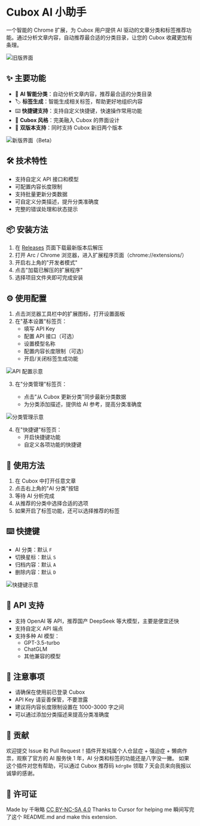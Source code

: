 # Cubox AI 小助手

一个智能的 Chrome 扩展，为 Cubox 用户提供 AI 驱动的文章分类和标签推荐功能。通过分析文章内容，自动推荐最合适的分类目录，让您的 Cubox 收藏更加有条理。

![旧版界面](https://github.com/user-attachments/assets/baf50309-79c1-4565-99cc-80b44f643b86)

## ✨ 主要功能

- 🤖 **AI 智能分类**：自动分析文章内容，推荐最合适的分类目录
- 🏷️ **标签生成**：智能生成相关标签，帮助更好地组织内容
- ⌨️ **快捷键支持**：支持自定义快捷键，快速操作常用功能
- 🎨 **Cubox 风格**：完美融入 Cubox 的界面设计
- 🔄 **双版本支持**：同时支持 Cubox 新旧两个版本

![新版界面（Beta）](https://github.com/user-attachments/assets/f26b9e49-c628-408c-a2a7-83aad18080bc)

## 🛠️ 技术特性

- 支持自定义 API 接口和模型
- 可配置内容长度限制
- 支持批量更新分类数据
- 可自定义分类描述，提升分类准确度
- 完整的错误处理和状态提示

## 📦 安装方法

1. 在 [Releases](https://github.com/user-attachments/cubox-ai-assistant/releases) 页面下载最新版本后解压
2. 打开 Arc / Chrome 浏览器，进入扩展程序页面（chrome://extensions/）
3. 开启右上角的"开发者模式"
4. 点击"加载已解压的扩展程序"
5. 选择项目文件夹即可完成安装

## ⚙️ 使用配置

1. 点击浏览器工具栏中的扩展图标，打开设置面板
2. 在"基本设置"标签页：
   - 填写 API Key
   - 配置 API 接口（可选）
   - 设置模型名称
   - 配置内容长度限制（可选）
   - 开启/关闭标签生成功能

![API 配置示意](https://github.com/user-attachments/assets/a4a07e80-3867-4137-829c-f56ebb288109)

3. 在"分类管理"标签页：

   - 点击"从 Cubox 更新分类"同步最新分类数据
   - 为分类添加描述，提供给 AI 参考，提高分类准确度

![分类管理示意](https://github.com/user-attachments/assets/28d4879a-57f6-4f84-8bcc-780d87d4529a)

4. 在"快捷键"标签页：
   - 开启快捷键功能
   - 自定义各项功能的快捷键

## 🎯 使用方法

1. 在 Cubox 中打开任意文章
2. 点击右上角的"AI 分类"按钮
3. 等待 AI 分析完成
4. 从推荐的分类中选择合适的选项
5. 如果开启了标签功能，还可以选择推荐的标签

## ⌨️ 快捷键

- AI 分类：默认 `F`
- 切换星标：默认 `S`
- 归档内容：默认 `A`
- 删除内容：默认 `D`

![快捷键示意](https://github.com/user-attachments/assets/2bba8112-1d4f-48a3-9348-dc701b5c4258)

## 🔑 API 支持

- 支持 OpenAI 等 API，推荐国产 DeepSeek 等大模型，主要是便宜还快
- 支持自定义 API 端点
- 支持多种 AI 模型：
  - GPT-3.5-turbo
  - ChatGLM
  - 其他兼容的模型

## 📝 注意事项

- 请确保在使用前已登录 Cubox
- API Key 请妥善保管，不要泄露
- 建议将内容长度限制设置在 1000-3000 字之间
- 可以通过添加分类描述来提高分类准确度

## 🤝 贡献

欢迎提交 Issue 和 Pull Request！插件开发纯属个人仓鼠症 + 强迫症 + 懒病作祟，观察了官方的 AI 服务快 1 年，AI 分类和标签的功能还是八字没一撇。
如果这个插件对您有帮助，可以通过 Cubox 推荐码 `kdrg8e` 领取 7 天会员来向我报以诚挚的感谢。

## 📄 许可证

Made by 千啾略 [CC BY-NC-SA 4.0](https://creativecommons.org/licenses/by-nc-sa/4.0/deed.zh-hans)
Thanks to Cursor for helping me 瞬间写完了这个 README.md and make this extension.
